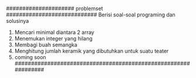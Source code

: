 ##################### problemset ############################
Berisi soal-soal programing dan solusinya
1. Mencari minimal diantara 2 array
2. Menemukan integer yang hilang
3. Membagi buah semangka 
4. Menghitung jumlah keramik yang dibutuhkan untuk suatu teater
5. coming soon
###############################################################

